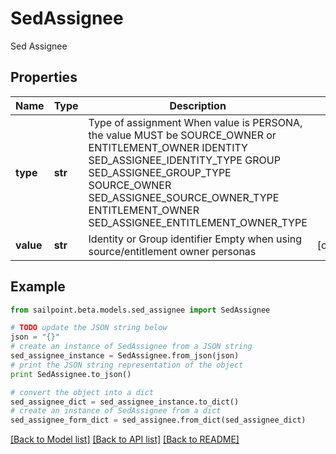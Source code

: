 # SedAssignee

Sed Assignee

## Properties

Name | Type | Description | Notes
------------ | ------------- | ------------- | -------------
**type** | **str** | Type of assignment When value is PERSONA, the value MUST be SOURCE_OWNER or ENTITLEMENT_OWNER IDENTITY SED_ASSIGNEE_IDENTITY_TYPE GROUP SED_ASSIGNEE_GROUP_TYPE SOURCE_OWNER SED_ASSIGNEE_SOURCE_OWNER_TYPE ENTITLEMENT_OWNER SED_ASSIGNEE_ENTITLEMENT_OWNER_TYPE | 
**value** | **str** | Identity or Group identifier Empty when using source/entitlement owner personas | [optional] 

## Example

```python
from sailpoint.beta.models.sed_assignee import SedAssignee

# TODO update the JSON string below
json = "{}"
# create an instance of SedAssignee from a JSON string
sed_assignee_instance = SedAssignee.from_json(json)
# print the JSON string representation of the object
print SedAssignee.to_json()

# convert the object into a dict
sed_assignee_dict = sed_assignee_instance.to_dict()
# create an instance of SedAssignee from a dict
sed_assignee_form_dict = sed_assignee.from_dict(sed_assignee_dict)
```
[[Back to Model list]](../README.md#documentation-for-models) [[Back to API list]](../README.md#documentation-for-api-endpoints) [[Back to README]](../README.md)


